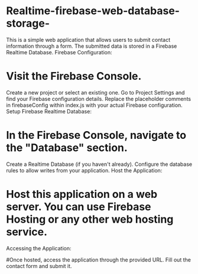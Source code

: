 # Realtime-firebase-web-database-storage-
This is a simple web application that allows users to submit contact information through a form. The submitted data is stored in a Firebase Realtime Database.
Firebase Configuration:

# Visit the Firebase Console.
Create a new project or select an existing one.
Go to Project Settings and find your Firebase configuration details.
Replace the placeholder comments in firebaseConfig within index.js with your actual Firebase configuration.
Setup Firebase Realtime Database:

# In the Firebase Console, navigate to the "Database" section.
Create a Realtime Database (if you haven't already).
Configure the database rules to allow writes from your application.
Host the Application:

# Host this application on a web server. You can use Firebase Hosting or any other web hosting service.
Accessing the Application:

#Once hosted, access the application through the provided URL.
Fill out the contact form and submit it.
